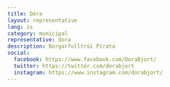 ```yaml
---
title: Dóra
layout: representative
lang: is
category: municipal
representative: dora
description: Borgarfulltrúi Pírata
social:
  facebook: https://www.facebook.com/DoraBjort/
  twitter: https://twitter.com/dorabjort
  instagram: https://www.instagram.com/dorabjort/
---
```

